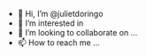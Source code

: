 - 👋 Hi, I’m @julietdoringo
- 👀 I’m interested in    
- 💞️ I’m looking to collaborate on ...
- 📫 How to reach me ...

<!---
julietdoringo/julietdoringo is a ✨ special ✨ repository because its `README.md` (this file) appears on your GitHub profile.
You can click the Preview link to take a look at your changes.
--->
